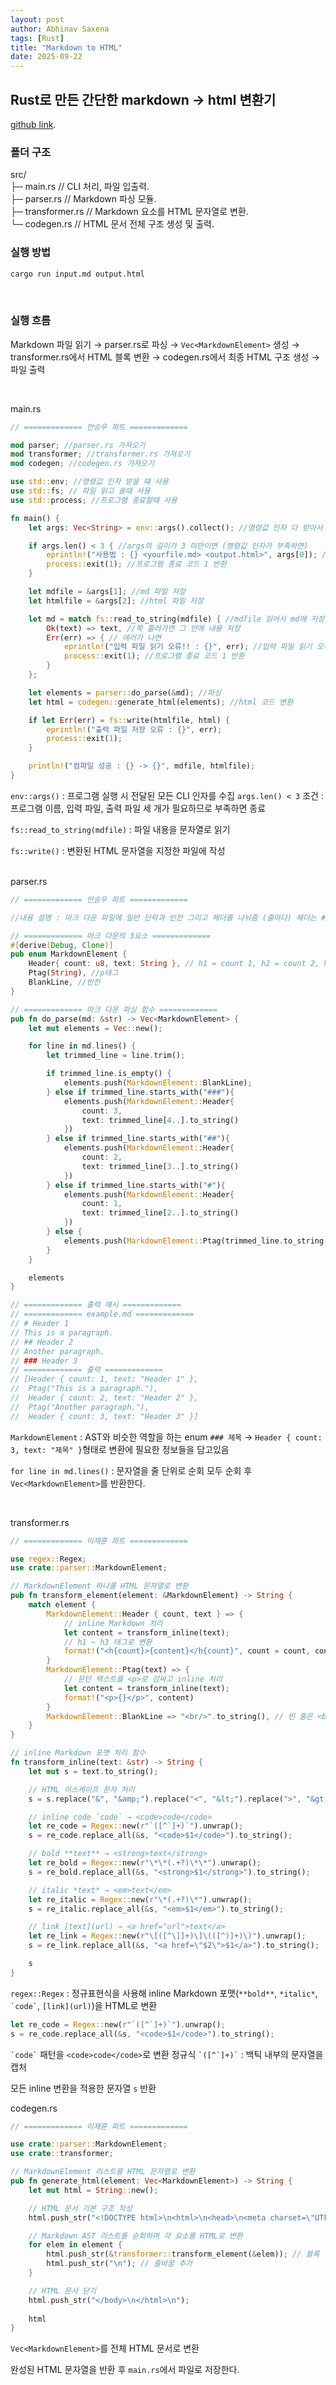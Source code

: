 ```yaml
---
layout: post
author: Abhinav Saxena
tags: [Rust]
title: "Markdown to HTML"
date: 2025-09-22
---
```


## Rust로 만든 간단한 markdown -> html 변환기
[github link](https://github.com/jaehun221/markdown-to-html).
### 폴더 구조
src/<br/>
├─ main.rs        // CLI 처리, 파일 입출력. <br/>
├─ parser.rs      // Markdown 파싱 모듈. <br/>
├─ transformer.rs // Markdown 요소를 HTML 문자열로 변환.<br/> 
└─ codegen.rs     // HTML 문서 전체 구조 생성 및 출력. 
<br/>
### 실행 방법
```bash
cargo run input.md output.html
```
<br> 


### 실행 흐름

Markdown 파일 읽기 → parser.rs로 파싱 → `Vec<MarkdownElement>` 생성 → 
transformer.rs에서 HTML 블록 변환 → codegen.rs에서 최종 HTML 구조 생성 → 파일 출력

<br>

main.rs
```rust
// ============= 안승우 파트 =============

mod parser; //parser.rs 가져오기
mod transformer; //transformer.rs 가져오기
mod codegen; //codegen.rs 가져오기

use std::env; //명령값 인자 받을 떄 사용
use std::fs; // 파일 읽고 쓸때 사용
use std::process; //프로그램 종료할때 사용

fn main() {
    let args: Vec<String> = env::args().collect(); //명령값 인자 다 받아서 Vec에 저장

    if args.len() < 3 { //args의 길이가 3 미만이면 (명령값 인자가 부족하면)
        eprintln!("사용법 : {} <yourfile.md> <output.html>", args[0]); //사용법 출력
        process::exit(1); //프로그램 종료 코드 1 반환
    }

    let mdfile = &args[1]; //md 파일 저장
    let htmlfile = &args[2]; //html 파일 저장

    let md = match fs::read_to_string(mdfile) { //mdfile 읽어서 md에 저장
        Ok(text) => text, //쭉 흘러가면 그 안에 내용 저장
        Err(err) => { // 에러가 나면
            eprintln!("입력 파일 읽기 오류!! : {}", err); //입력 파일 읽기 오류와 에러 내용 출력
            process::exit(1); //프로그램 종료 코드 1 반환
        }
    };

    let elements = parser::do_parse(&md); //파싱
    let html = codegen::generate_html(elements); //html 코드 변환

    if let Err(err) = fs::write(htmlfile, html) {
        eprintln!("출력 파일 저장 오류 : {}", err);
        process::exit(1);
    }

    println!("컴파일 성공 : {} -> {}", mdfile, htmlfile);
}
```

`env::args()` : 프로그램 실행 시 전달된 모든 CLI 인자를 수집
`args.len() < 3` 조건 : 프로그램 이름, 입력 파일, 출력 파일 세 개가 필요하므로 부족하면 종료

`fs::read_to_string(mdfile)` : 파일 내용을 문자열로 읽기

`fs::write()` : 변환된 HTML 문자열을 지정한 파일에 작성
<br/>
<br/>

parser.rs
```rust
// ============= 안승우 파트 =============

//내용 설명 : 마크 다운 파일에 일반 단락과 빈칸 그리고 헤더를 나눠줌 (줄마다) 헤더는 #의 갯수에 따라 h1, h2, h3로 나눠줌

// ============= 마크 다운의 3요소 =============
#[derive(Debug, Clone)]
pub enum MarkdownElement {
    Header{ count: u8, text: String }, // h1 = count 1, h2 = count 2, h3 = count 3
    Ptag(String), //p태그
    BlankLine, //빈칸
}

// ============= 마크 다운 파싱 함수 =============
pub fn do_parse(md: &str) -> Vec<MarkdownElement> {
    let mut elements = Vec::new();

    for line in md.lines() {
        let trimmed_line = line.trim();

        if trimmed_line.is_empty() {
            elements.push(MarkdownElement::BlankLine);
        } else if trimmed_line.starts_with("###"){
            elements.push(MarkdownElement::Header{
                count: 3,
                text: trimmed_line[4..].to_string()
            })
        } else if trimmed_line.starts_with("##"){
            elements.push(MarkdownElement::Header{
                count: 2,
                text: trimmed_line[3..].to_string()
            })
        } else if trimmed_line.starts_with("#"){
            elements.push(MarkdownElement::Header{
                count: 1,
                text: trimmed_line[2..].to_string()
            })
        } else {
            elements.push(MarkdownElement::Ptag(trimmed_line.to_string()));
        }
    }

    elements
}

// ============= 출력 예시 =============
// ============= example.md =============
// # Header 1
// This is a paragraph.
// ## Header 2
// Another paragraph.
// ### Header 3
// ============= 출력 =============
// [Header { count: 1, text: "Header 1" },
//  Ptag("This is a paragraph."),
//  Header { count: 2, text: "Header 2" },
//  Ptag("Another paragraph."),
//  Header { count: 3, text: "Header 3" }]
```
`MarkdownElement` : AST와 비슷한 역할을 하는 enum
`### 제목` → `Header { count: 3, text: "제목" }`형태로 변환에 필요한 정보들을 담고있음

`for line in md.lines()` :  문자열을 줄 단위로 순회
모두 순회 후 `Vec<MarkdownElement>`를 반환한다.

<br>

transformer.rs
```rust
// ============= 이재훈 파트 =============

use regex::Regex;
use crate::parser::MarkdownElement;

// MarkdownElement 하나를 HTML 문자열로 변환
pub fn transform_element(element: &MarkdownElement) -> String {
    match element {
        MarkdownElement::Header { count, text } => {
            // inline Markdown 처리
            let content = transform_inline(text);
            // h1 ~ h3 태그로 변환
            format!("<h{count}>{content}</h{count}", count = count, content = content)
        }
        MarkdownElement::Ptag(text) => {
            // 문단 텍스트를 <p>로 감싸고 inline 처리
            let content = transform_inline(text);
            format!("<p>{}</p>", content)
        }
        MarkdownElement::BlankLine => "<br/>".to_string(), // 빈 줄은 <br>로 변환
    }
}

// inline Markdown 포맷 처리 함수
fn transform_inline(text: &str) -> String {
    let mut s = text.to_string();

    // HTML 이스케이프 문자 처리
    s = s.replace("&", "&amp;").replace("<", "&lt;").replace(">", "&gt;");

    // inline code `code` → <code>code</code>
    let re_code = Regex::new(r"`([^`]+)`").unwrap();
    s = re_code.replace_all(&s, "<code>$1</code>").to_string();

    // bold **text** → <strong>text</strong>
    let re_bold = Regex::new(r"\*\*(.+?)\*\*").unwrap();
    s = re_bold.replace_all(&s, "<strong>$1</strong>").to_string();

    // italic *text* → <em>text</em>
    let re_italic = Regex::new(r"\*(.+?)\*").unwrap();
    s = re_italic.replace_all(&s, "<em>$1</em>").to_string();

    // link [text](url) → <a href="url">text</a>
    let re_link = Regex::new(r"\[([^\]]+)\]\(([^)]+)\)").unwrap();
    s = re_link.replace_all(&s, "<a href=\"$2\">$1</a>").to_string();

    s
}
```

`regex::Regex` : 정규표현식을 사용해 inline Markdown 포맷(`**bold**`, `*italic*`, `` `code` ``, `[link](url)`)을 HTML로 변환
<br>
```rust
let re_code = Regex::new(r"`([^`]+)`").unwrap();
s = re_code.replace_all(&s, "<code>$1</code>").to_string();
```
`` `code` `` 패턴을 `<code>code</code>`로 변환
정규식 `` `([^`]+)` `` : 백틱 내부의 문자열을 캡처

모든 inline 변환을 적용한 문자열 `s` 반환
<br/>


codegen.rs
```rust
// ============= 이재훈 파트 =============

use crate::parser::MarkdownElement;
use crate::transformer;

// MarkdownElement 리스트를 HTML 문자열로 변환
pub fn generate_html(element: Vec<MarkdownElement>) -> String {
    let mut html = String::new();

    // HTML 문서 기본 구조 작성
    html.push_str("<!DOCTYPE html>\n<html>\n<head>\n<meta charset=\"UTF-8\">\n<title>Markdown</title>\n</head>\n<body>\n");

    // Markdown AST 리스트를 순회하며 각 요소를 HTML로 변환
    for elem in element {
        html.push_str(&transformer::transform_element(&elem)); // 블록 단위 HTML 변환
        html.push_str("\n"); // 줄바꿈 추가
    }

    // HTML 문서 닫기
    html.push_str("</body>\n</html>\n");
    
    html
}
```

`Vec<MarkdownElement>`를 전체 HTML 문서로 변환


완성된 HTML 문자열을 반환 후 `main.rs`에서 파일로 저장한다.